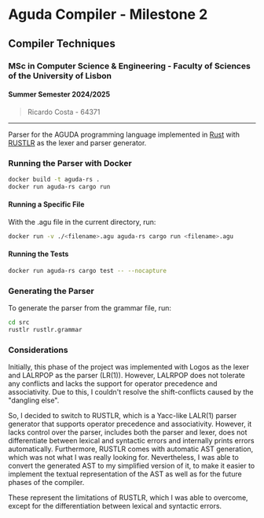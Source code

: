 # Aguda Compiler - Milestone 2

## Compiler Techniques
### MSc in Computer Science & Engineering - Faculty of Sciences of the University of Lisbon
#### Summer Semester 2024/2025

> Ricardo Costa - 64371

---

Parser for the AGUDA programming language implemented in [Rust](https://www.rust-lang.org/) with [RUSTLR](https://chuckcscccl.github.io/rustlr_project/) as the lexer and parser generator.

### Running the Parser with Docker

```sh
docker build -t aguda-rs .
docker run aguda-rs cargo run
```

#### Running a Specific File

With the .agu file in the current directory, run:

```sh
docker run -v ./<filename>.agu aguda-rs cargo run <filename>.agu
```

#### Running the Tests

```sh
docker run aguda-rs cargo test -- --nocapture
```

### Generating the Parser

To generate the parser from the grammar file, run:

```sh
cd src
rustlr rustlr.grammar
```

### Considerations

Initially, this phase of the project was implemented with Logos as the lexer and LALRPOP as the parser (LR(1)).
However, LALRPOP does not tolerate any conflicts and lacks the support for operator precedence and associativity.
Due to this, I couldn't resolve the shift-conflicts caused by the "dangling else".

So, I decided to switch to RUSTLR, which is a Yacc-like LALR(1) parser generator that supports operator precedence and associativity. However, it lacks control over the parser, includes both the parser and lexer, does not differentiate between lexical and syntactic errors and internally prints errors automatically.
Furthermore, RUSTLR comes with automatic AST generation, which was not what I was really looking for. Nevertheless, I was able to convert the generated AST to my simplified version of it, to make it easier to implement the textual representation of the AST as well as for the future phases of the compiler.

These represent the limitations of RUSTLR, which I was able to overcome, except for the differentiation between lexical and syntactic errors.